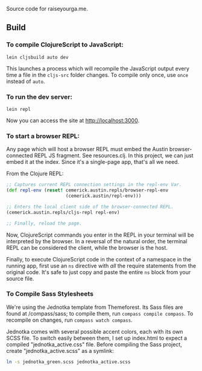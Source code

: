 Source code for raiseyourga.me.

## Build

### To compile ClojureScript to JavaScript:

```
lein cljsbuild auto dev
```

This launches a process which will recompile the JavaScript output every time a
file in the `cljs-src` folder changes. To compile only once, use `once` instead
of `auto`.

### To run the dev server:

```
lein repl
```

Now you can access the site at [http://localhost:3000](http://localhost:3000).

### To start a browser REPL:

Any page which will host a browser REPL must embed the Austin browser-connected
REPL JS fragment. See resources.clj. In this project, we can just embed it at
the index. Since it's a single-page app, that's all we need.

From the Clojure REPL:
  
```clojure
;; Captures current REPL connection settings in the repl-env Var.
(def repl-env (reset! cemerick.austin.repls/browser-repl-env
                      (cemerick.austin/repl-env)))

;; Enters the local client side of the browser-connected REPL.
(cemerick.austin.repls/cljs-repl repl-env)

;; Finally, reload the page.
```

Now, ClojureScript commands you enter in the REPL in your terminal will be
interpreted by the browser. In a reversal of the natural order, the terminal
REPL can be considered the client, while the browser is the host.

Finally, to execute ClojureScript code in the context of a namespace in the
running app, first use an `ns` directive with _all_ the require statements from
the original code. It's safe to just copy and paste the entire `ns` block from
your source file.

### To Compile Sass Stylesheets

We're using the Jednotka template from Themeforest. Its Sass files are found at
/compass/sass; to compile them, run `compass compile compass`. To recompile on
changes, run `compass watch compass`.

Jednotka comes with several possible accent colors, each with its own SCSS file.
To switch easily between them, I set up index.html to expect a compiled
"jednotka_active.css" file. Before compiling the Sass project, create
"jednotka_active.scss" as a symlink:

```bash
ln -s jednotka_green.scss jednotka_active.scss
```
